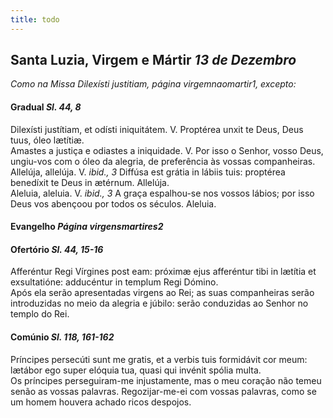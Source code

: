 ```yaml
---
title: todo
---
```

<h2 class="text-center">Santa Luzia, Virgem e Mártir <em>13 de Dezembro</em></h2>

<em>Como na Missa Dilexísti justitiam, página virgemnaomartir1, excepto:</em>

<h4 class="text-center">Gradual <em>Sl. 44, 8</em></h4>
<div class="container-fluid">
<div class="row">
<div class="dropcap text-justify">
Dilexísti justítiam, et odísti iniquitátem. V. Proptérea unxit te Deus, Deus tuus, óleo lætítiæ.
</div>
<div class="dropcap text-justify">
Amastes a justiça e odiastes a iniquidade. V. Por isso o Senhor, vosso Deus, ungiu-vos com o óleo da alegria, de preferência às vossas companheiras.
</div>
<div class="text-justify">
Allelúja, allelúja. V. <em>ibid., 3</em> Diffúsa est grátia in lábiis tuis: proptérea benedíxit te Deus in ætérnum. Allelúja.
</div>
<div class="text-justify">
Aleluia, aleluia. V. <em>ibid., 3</em> A graça espalhou-se nos vossos lábios; por isso Deus vos abençoou por todos os séculos. Aleluia.
</div>
</div>
</div>

<h4 class="text-center">Evangelho <em>Página virgensmartires2</em></h4>

<h4 class="text-center">Ofertório <em>Sl. 44, 15-16</em></h4>
<div class="container-fluid">
<div class="row">
<div class="dropcap text-justify">
Afferéntur Regi Vírgines post eam: próximæ ejus afferéntur tibi in lætítia et exsultatióne: adducéntur in templum Regi Dómino.
</div>
<div class="dropcap text-justify">
Após ela serão apresentadas virgens ao Rei; as suas companheiras serão introduzidas no meio da alegria e júbilo: serão conduzidas ao Senhor no templo do Rei.
</div>
</div>
</div>

<h4 class="text-center">Comúnio <em>Sl. 118, 161-162</em></h4>
<div class="container-fluid">
<div class="row">
<div class="dropcap text-justify">
Príncipes persecúti sunt me gratis, et a verbis tuis formidávit cor meum: lætábor ego super elóquia tua, quasi qui invénit spólia multa.
</div>
<div class="dropcap text-justify">
Os príncipes perseguiram-me injustamente, mas o meu coração não temeu senão as vossas palavras. Regozijar-me-ei com vossas palavras, como se um homem houvera achado ricos despojos.
</div>
</div>
</div>
